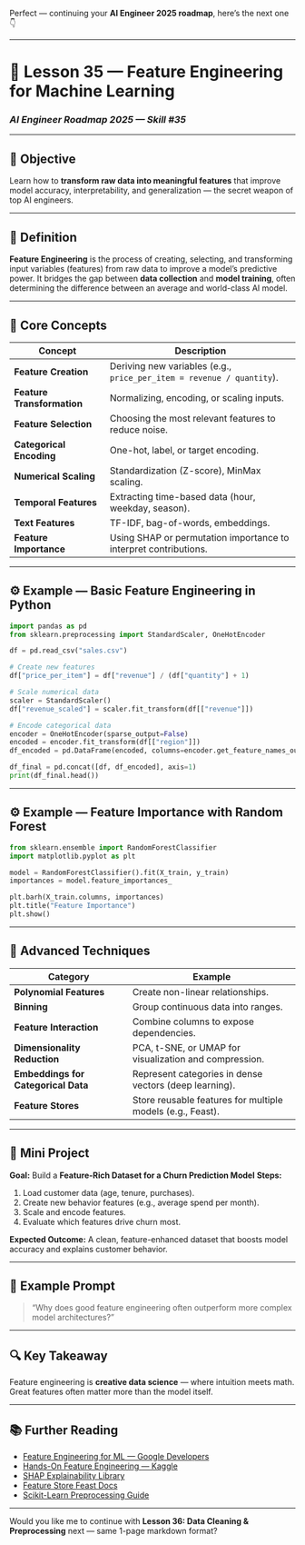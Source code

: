 Perfect — continuing your **AI Engineer 2025 roadmap**, here’s the next one 👇

---

# 🧮 Lesson 35 — Feature Engineering for Machine Learning

### *AI Engineer Roadmap 2025 — Skill #35*

---

## 🎯 Objective

Learn how to **transform raw data into meaningful features** that improve model accuracy, interpretability, and generalization — the secret weapon of top AI engineers.

---

## 🧩 Definition

**Feature Engineering** is the process of creating, selecting, and transforming input variables (features) from raw data to improve a model’s predictive power.
It bridges the gap between **data collection** and **model training**, often determining the difference between an average and world-class AI model.

---

## 🧠 Core Concepts

| Concept                    | Description                                                           |
| -------------------------- | --------------------------------------------------------------------- |
| **Feature Creation**       | Deriving new variables (e.g., `price_per_item = revenue / quantity`). |
| **Feature Transformation** | Normalizing, encoding, or scaling inputs.                             |
| **Feature Selection**      | Choosing the most relevant features to reduce noise.                  |
| **Categorical Encoding**   | One-hot, label, or target encoding.                                   |
| **Numerical Scaling**      | Standardization (Z-score), MinMax scaling.                            |
| **Temporal Features**      | Extracting time-based data (hour, weekday, season).                   |
| **Text Features**          | TF-IDF, bag-of-words, embeddings.                                     |
| **Feature Importance**     | Using SHAP or permutation importance to interpret contributions.      |

---

## ⚙️ Example — Basic Feature Engineering in Python

```python
import pandas as pd
from sklearn.preprocessing import StandardScaler, OneHotEncoder

df = pd.read_csv("sales.csv")

# Create new features
df["price_per_item"] = df["revenue"] / (df["quantity"] + 1)

# Scale numerical data
scaler = StandardScaler()
df["revenue_scaled"] = scaler.fit_transform(df[["revenue"]])

# Encode categorical data
encoder = OneHotEncoder(sparse_output=False)
encoded = encoder.fit_transform(df[["region"]])
df_encoded = pd.DataFrame(encoded, columns=encoder.get_feature_names_out(["region"]))

df_final = pd.concat([df, df_encoded], axis=1)
print(df_final.head())
```

---

## ⚙️ Example — Feature Importance with Random Forest

```python
from sklearn.ensemble import RandomForestClassifier
import matplotlib.pyplot as plt

model = RandomForestClassifier().fit(X_train, y_train)
importances = model.feature_importances_

plt.barh(X_train.columns, importances)
plt.title("Feature Importance")
plt.show()
```

---

## 🧱 Advanced Techniques

| Category                            | Example                                                    |
| ----------------------------------- | ---------------------------------------------------------- |
| **Polynomial Features**             | Create non-linear relationships.                           |
| **Binning**                         | Group continuous data into ranges.                         |
| **Feature Interaction**             | Combine columns to expose dependencies.                    |
| **Dimensionality Reduction**        | PCA, t-SNE, or UMAP for visualization and compression.     |
| **Embeddings for Categorical Data** | Represent categories in dense vectors (deep learning).     |
| **Feature Stores**                  | Store reusable features for multiple models (e.g., Feast). |

---

## 📘 Mini Project

**Goal:** Build a **Feature-Rich Dataset for a Churn Prediction Model**
**Steps:**

1. Load customer data (age, tenure, purchases).
2. Create new behavior features (e.g., average spend per month).
3. Scale and encode features.
4. Evaluate which features drive churn most.

**Expected Outcome:**
A clean, feature-enhanced dataset that boosts model accuracy and explains customer behavior.

---

## 🧠 Example Prompt

> “Why does good feature engineering often outperform more complex model architectures?”

---

## 🔍 Key Takeaway

Feature engineering is **creative data science** — where intuition meets math.
Great features often matter more than the model itself.

---

## 📚 Further Reading

* [Feature Engineering for ML — Google Developers](https://developers.google.com/machine-learning/data-prep/construct/transform)
* [Hands-On Feature Engineering — Kaggle](https://www.kaggle.com/learn/feature-engineering)
* [SHAP Explainability Library](https://shap.readthedocs.io/en/latest/)
* [Feature Store Feast Docs](https://docs.feast.dev/)
* [Scikit-Learn Preprocessing Guide](https://scikit-learn.org/stable/modules/preprocessing.html)

---

Would you like me to continue with **Lesson 36: Data Cleaning & Preprocessing** next — same 1-page markdown format?
